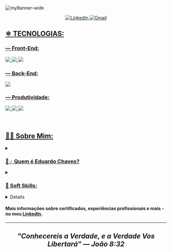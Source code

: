 ![myBanner-wide](https://user-images.githubusercontent.com/95307858/190666706-9006b0ba-7a95-4ac6-b959-3b76f2f7273a.jpg)

<p align = center>
  <a href="https://www.linkedin.com/in/edu-chaves">
    <img alt="LinkedIn" src="https://img.shields.io/badge/LinkedIn-0077B5?style=for-the-badge&logo=linkedin&logoColor=white"
  </a>
  <a href="mailto:henriqueduardo2002@gmail.com">
    <img alt="Gmail" src="https://img.shields.io/badge/Gmail-D14836?style=for-the-badge&logo=gmail&logoColor=white"
  </a>
</p>

## ⚛️ TECNOLOGIAS:

### — Front-End:

<div>
  <img src="https://img.shields.io/badge/HTML5-E34F26?style=for-the-badge&logo=html5&logoColor=white">
  <img src="https://img.shields.io/badge/CSS3-1572B6?style=for-the-badge&logo=css3&logoColor=white">
  <img src="https://img.shields.io/badge/JavaScript-F7DF1E?style=for-the-badge&logo=javascript&logoColor=black">
</div>

### — Back-End:

<img src="https://img.shields.io/badge/Python-3776AB?style=for-the-badge&logo=python&logoColor=white">


### — Produtividade:

<div>
  <img src="https://img.shields.io/badge/GIT-E44C30?style=for-the-badge&logo=git&logoColor=white">
  <img src="https://img.shields.io/badge/Notion-000000?style=for-the-badge&logo=notion&logoColor=white">
  <img src="https://img.shields.io/badge/Figma-F24E1E?style=for-the-badge&logo=figma&logoColor=white">
</div>
<br><br>

## 👨‍💻 Sobre Mim:

<details>
  <summary><h3>🙋‍‍♂️ Quem é Eduardo Chaves?</h3></summary>
  <blockquote>
    Olá, me chamo Eduardo Chaves! Tenho 20 anos de idade - sou nascido, criado e moro em Caruaru-PE. Sempre cresci apegado a tecnologia, e a partir de dezembro de 2021, comecei a estudar programação e toda a área de tecnologia como um todo de forma autodidata. E em agosto de 2022 comecei meu curso de Ciência da Computação pela Wyden Unifavip Caruaru. Atualmente estou dando ênfase dos meus estudos na área de Desenvolvimento Web. E periodicamente faço alguns projetos que posto no meu GitHub, com o intuito de praticar e aprender novas tecnologias... E para alavancar ainda mais minhas habilidades estou buscando um estágio na área!
  </blockquote>
  <ul>
    <li>Desenvolvedor Web;</li>
    <li>Estudante de Ciência da Computação na Wyden Unifavip Caruaru (2022-2026);</li>
    <li>Fiz um Intercâmbio de 4 Meses Realizado na Nova Zelândia em 2020.</li>
    <li>Entusiasmado por Tecnologia;</li>
    <li>Organizado & Metódico;</li>
    <li>Disposto a Aprender Coisas de Valor;</li>
    <li>Autodidata.</li>
  </ul>
</details>

<details>
  <summary><h3>💬 Soft Skills:</h3></summary>
  <ul>
    <li>Inglês Intermediário à Avançado;</li>
    <li>Planejamento Estratégico;</li>
    <li>Resolução de Problemas;</li>
    <li>Comunicação Objetiva;</li>
    <li>Espírito de Equipe;</li>
    <li>Empreendedorismo.</li>
  </ul>
</details>

<details>
  <summary><h3>🏗️ Projetos:</h3></summary>
  <ul>
    <li>
      <a href="https://github.com/stars/eduardochaves1/lists/principais-projetos-front-end" title="Principais Projetos Front-End 💻">Principais Projetos Front-End 💻</a>
    </li>
    <li>
      <a href="https://github.com/stars/eduardochaves1/lists/logica-de-programacao" title="Principais Projetos de Lógica de Programação 👨‍💻">Principais Projetos de Lógica de Programação 👨‍💻</a>
    </li>
    <li>
    Estou constantemente estudando e realizando projetos relacionado à Desenvolvimento Web, Lógica de Programação, etc. E a medida que aprendo coisas novas estou adicionando aqui e no meu LinkedIn tais conhecimentos, tecnologias e projetos.
    </li>
  </ul>
</details>

#### Mais informações sobre certificados, experiências profissionais e mais - no meu [LinkedIn](https://www.linkedin.com/in/edu-chaves).
---
## <p align=center> <em>"Conhecereis a Verdade, e a Verdade Vos Libertará" — João 8:32</em> </p>
